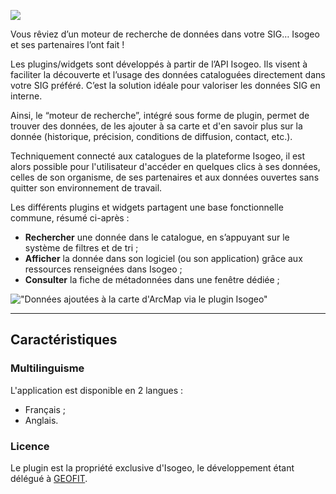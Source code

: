 ![](../../assets/logo_isogeo_arcmap.png)

Vous rêviez d’un moteur de recherche de données dans votre SIG… Isogeo et ses partenaires l’ont fait !

Les plugins/widgets sont développés à partir de l’API Isogeo. Ils visent à faciliter la découverte et l’usage des données cataloguées directement dans votre SIG préféré. C’est la solution idéale pour valoriser les données SIG en interne.

Ainsi, le “moteur de recherche”, intégré sous forme de plugin, permet de trouver des données, de les ajouter à sa carte et d'en savoir plus sur la donnée (historique, précision, conditions de diffusion, contact, etc.).

Techniquement connecté aux catalogues de la plateforme Isogeo, il est alors possible pour l'utilisateur d'accéder en quelques clics à ses données, celles de son organisme, de ses partenaires et aux données ouvertes sans quitter son environnement de travail.

Les différents plugins et widgets partagent une base fonctionnelle commune, résumé ci-après : 
* **Rechercher** une donnée dans le catalogue, en s’appuyant sur le système de filtres et de tri ;
* **Afficher** la donnée dans son logiciel (ou son application) grâce aux ressources renseignées dans Isogeo ;
* **Consulter** la fiche de métadonnées dans une fenêtre dédiée ;

!["Données ajoutées à la carte d\'ArcMap via le plugin Isogeo"](../../assets/plugin_ArcMap_map_dataAdded_3_FR.png)

---

## Caractéristiques

### Multilinguisme

L'application est disponible en 2 langues :

* Français ;
* Anglais.

### Licence

Le plugin est la propriété exclusive d'Isogeo, le développement étant délégué à  [GEOFIT](http://geofit.fr/).
